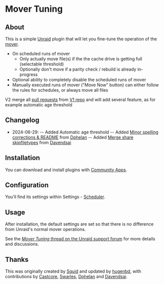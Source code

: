 # Mover Tuning

## About

This is a simple [Unraid](https://unraid.net/) plugin that will let you fine-tune the operation of the [mover](https://docs.unraid.net/unraid-os/manual/additional-settings/#mover).

- On scheduled runs of mover
    - Only actually move file(s) if the the cache drive is getting full (selectable threshold)
    - Optionally don't move if a parity check / rebuild is already in-progress
- Optional ability to completely disable the scheduled runs of mover
- Manually executed runs of mover ("Move Now" button) can either follow the rules for schedules, or always move all files

V2 merge all [pull requests](https://github.com/hugenbd/ca.mover.tuning/pulls) from [V1 repo](https://github.com/hugenbd/ca.mover.tuning) and will add several feature, as for example automatic age threshold

## Changelog
- 2024-06-29: 
-- Added Automatic age threshold
-- Added [Minor spelling corrections & README](https://github.com/dphelan/ca.mover.tuning/tree/spelling-corrections) from [Dphelan](https://github.com/dphelan)
-- Added [Merge share skipfiletypes](https://github.com/davendesai/unraid-mover-tuning/tree/merge-share-skipfiletypes) from [Davendsai](https://github.com/davendesai)

## Installation

You can download and install plugins with [Community Apps](https://unraid.net/community/apps/c/plugins).

## Configuration

You'll find its settings within Settings - [Scheduler](https://docs.unraid.net/unraid-os/manual/additional-settings/#scheduler).

## Usage

After installation, the default settings are set so that there is no difference from Unraid's normal mover operations.

See the [_Mover Tuning_ thread on the Unraid support forum](https://forums.unraid.net/topic/70783-plugin-mover-tuning/) for more details and discussions.

## Thanks

This was originally created by [Squid](https://github.com/Squidly271) and updated by [hugenbd](https://github.com/hugenbd/ca.mover.tuning), with contributions by [Castcore](https://github.com/Castcore), [Swarles](https://github.com/hugenbd/ca.mover.tuning/commit/64e06e91bd83431d768346e4d8158f7be039564e), [Dphelan](https://github.com/dphelan) and [Davendsai](https://github.com/davendesai).
